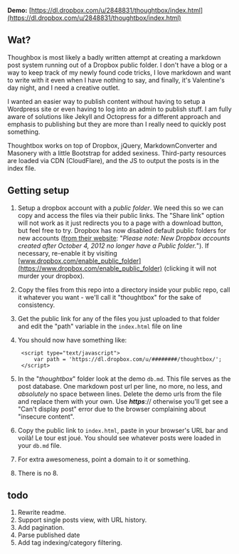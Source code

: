 **Demo:** [https://dl.dropbox.com/u/2848831/thoughtbox/index.html](https://dl.dropbox.com/u/2848831/thoughtbox/index.html)

## Wat? 

Thoughbox is most likely a badly written attempt at creating a markdown post system running out of a Dropbox public folder. I don't have a blog or a way to keep track of my newly found code tricks, I love markdown and want to write with it even when I have nothing to say, and finally, it's Valentine's day night, and I need a creative outlet.

I wanted an easier way to publish content without having to setup a Wordpress site or even having to log into an admin to publish stuff. I am fully aware of solutions like Jekyll and Octopress for a different approach and emphasis to publishing but they are more than I really need to quickly post something.

Thoughtbox works on top of Dropbox, jQuery, MarkdownConverter and Masonery with a little Bootstrap for added sexiness. Third-party resources are loaded via CDN (CloudFlare), and the JS to output the posts is in the index file.

## Getting setup

1. Setup a dropbox account with a *public folder*. We need this so we can copy and access the files via their public links. The "Share link" option will not work as it just redirects you to a page with a download button, but feel free to try. Dropbox has now disabled default public folders for new accounts ([from their website](https://www.dropbox.com/help/16/en): "*Please note: New Dropbox accounts created after October 4, 2012 no longer have a Public folder.*"). If necessary, re-enable it by visiting [www.dropbox.com/enable_public_folder](https://www.dropbox.com/enable_public_folder) (clicking it will not murder your dropbox).

2. Copy the files from this repo into a directory inside your public repo, call it whatever you want - we'll call it "thoughtbox" for the sake of consistency. 

3. Get the public link for any of the files you just uploaded to that folder and edit the "path" variable in the ```index.html``` file on line 

4. You should now have something like: 
		
		<script type="text/javascript">
			var path = 'https://dl.dropbox.com/u/########/thoughtbox/';
		</script>
	
5. In the "*thoughtbox*" folder look at the demo ```db.md```. This file serves as the post database. One markdown post url per line, no more, no less, and *absolutely* no space between lines. Delete the demo urls from the file and replace them with your own. Use ***https***:// otherwise you'll get see a "Can't display post" error due to the browser complaining about "insecure content".

6. Copy the public link to ```index.html```, paste in your browser's URL bar and voilà! Le tour est joué. You should see whatever posts were loaded in your ```db.md``` file.

7. For extra awesomeness, point a domain to it or something.
8. There is no 8.

## todo

1. Rewrite readme.
2. Support single posts view, with URL history.
3. Add pagination.
4. Parse published date
5. Add tag indexing/category filtering.
